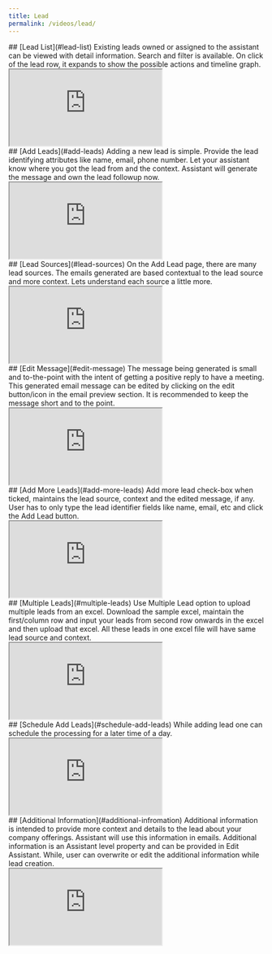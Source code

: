 ```yaml
---
title: Lead 
permalink: /videos/lead/
---
```


<a name="lead-list"/>
## [Lead List](#lead-list)
Existing leads owned or assigned to the assistant can be viewed with detail information. Search and filter is available. On click of the lead row, it expands to show the possible actions and timeline graph. 
<div class="embed-responsive embed-responsive-16by9">
  <iframe class="embed-responsive-item" src="https://www.youtube.com/embed/JC2yJnBXzLM?rel=0" allowfullscreen></iframe>
</div>

<a name="add-leads"/>
## [Add Leads](#add-leads)
Adding a new lead is simple. Provide the lead identifying attributes like name, email, phone number. Let your assistant know where you got the lead from and the context. Assistant will generate the message and own the lead followup now.
<div class="embed-responsive embed-responsive-16by9">
  <iframe class="embed-responsive-item" src="https://www.youtube.com/embed/UKdxHyueNmY?rel=0" allowfullscreen></iframe>
</div>

<a name="lead-sources"/>
## [Lead Sources](#lead-sources)
On the Add Lead page, there are many lead sources. The emails generated are based contextual to the lead source and more context. Lets understand each source a little more. 
<div class="embed-responsive embed-responsive-16by9">
  <iframe class="embed-responsive-item" src="https://www.youtube.com/embed/fjxr-YvxGYU?rel=0" allowfullscreen></iframe>
</div>

<a name="edit-message"/>
## [Edit Message](#edit-message)
The message being generated is small and to-the-point with the intent of getting a positive reply to have a meeting. This generated email message can be edited by clicking on the edit button/icon in the email preview section. It is recommended to keep the message short and to the point.
<div class="embed-responsive embed-responsive-16by9">
  <iframe class="embed-responsive-item" src="https://www.youtube.com/embed/iaX9SXvu4_Y?rel=0" allowfullscreen></iframe>
</div>

<a name="add-more-leads"/>
## [Add More Leads](#add-more-leads)
Add more lead check-box when ticked, maintains the lead source, context and the edited message, if any. User has to only type the lead identifier fields like name, email, etc and click the Add Lead button.
<div class="embed-responsive embed-responsive-16by9">
  <iframe class="embed-responsive-item" src="https://www.youtube.com/embed/-MnCwPEW0go?rel=0" allowfullscreen></iframe>
</div>

<a name="multiple-leads"/>
## [Multiple Leads](#multiple-leads)
Use Multiple Lead option to upload multiple leads from an excel. Download the sample excel, maintain the first/column row and input your leads from second row onwards in the excel and then upload that excel. All these leads in one excel file will have same lead source and context. 
<div class="embed-responsive embed-responsive-16by9">
  <iframe class="embed-responsive-item" src="https://www.youtube.com/embed/jrO-Ite3CTA?rel=0" allowfullscreen></iframe>
</div>

<a name="schedule-add-leads"/>
## [Schedule Add Leads](#schedule-add-leads)
While adding lead one can schedule the processing for a later time of a day. 
<div class="embed-responsive embed-responsive-16by9">
  <iframe class="embed-responsive-item" src="https://www.youtube.com/embed/rHRo0NRCuTA?rel=0" allowfullscreen></iframe>
</div>

<a name="Additional Information"/>
## [Additional Information](#additional-infromation)
Additional information is intended to provide more context and details to the lead about your company offerings. Assistant will use this information in emails. Additional information is an Assistant level property and can be provided in Edit Assistant. While, user can overwrite or edit the additional information while lead creation. 
<div class="embed-responsive embed-responsive-16by9">
  <iframe class="embed-responsive-item" src="https://www.youtube.com/embed/5fBX1yuJPIU?rel=0" allowfullscreen></iframe>
</div>